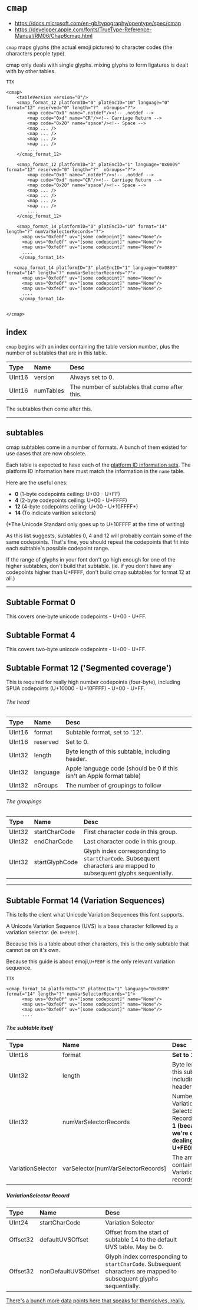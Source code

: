 # `cmap`

- https://docs.microsoft.com/en-gb/typography/opentype/spec/cmap
- https://developer.apple.com/fonts/TrueType-Reference-Manual/RM06/Chap6cmap.html

`cmap` maps glyphs (the actual emoji pictures) to character codes (the characters people type).

cmap only deals with single glyphs. mixing glyphs to form ligatures is dealt with by other tables.

```
TTX

<cmap>
	<tableVersion version="0"/>
	<cmap_format_12 platformID="0" platEncID="10" language="0" format="12" reserved="0" length="?"  nGroups="?">
		<map code="0x0" name=".notdef"/><!-- .notdef -->
		<map code="0xd" name="CR"/><!-- Carriage Return -->
		<map code="0x20" name="space"/><!-- Space -->
		<map ... />
		<map ... />
		<map ... />
		<map ... />
		....
	</cmap_format_12>
				    	
	<cmap_format_12 platformID="3" platEncID="1" language="0x0809" format="12" reserved="0" length="?"  nGroups="?">
		<map code="0x0" name=".notdef"/><!-- .notdef -->
		<map code="0xd" name="CR"/><!-- Carriage Return -->
		<map code="0x20" name="space"/><!-- Space -->
		<map ... />
		<map ... />
		<map ... />
		<map ... />
		....
	</cmap_format_12>
		
	<cmap_format_14 platformID="0" platEncID="10" format="14" length="?" numVarSelectorRecords="?">
      <map uvs="0xfe0f" uv="[some codepoint]" name="None"/>
      <map uvs="0xfe0f" uv="[some codepoint]" name="None"/>
      <map uvs="0xfe0f" uv="[some codepoint]" name="None"/>
      ....
     </cmap_format_14>
      
   <cmap_format_14 platformID="3" platEncID="1" language="0x0809" format="14" length="?" numVarSelectorRecords="?">
      <map uvs="0xfe0f" uv="[some codepoint]" name="None"/>
      <map uvs="0xfe0f" uv="[some codepoint]" name="None"/>
      <map uvs="0xfe0f" uv="[some codepoint]" name="None"/>
      ....
     </cmap_format_14>
      
      
</cmap>

```

## index

`cmap` begins with an index containing the table version number, plus the number of subtables that are in this table.

| Type    | Name     | Desc      |
|:--------|:---------|:----------|
| UInt16 | version   | Always set to 0. |
| UInt16  | numTables | The number of subtables that come after this. |

The subtables then come after this.

----

## subtables

cmap subtables come in a number of formats.
A bunch of them existed for use cases that are now obsolete.

Each table is expected to have each of the [platform ID information sets](../misc/platform_ids.md). The platform ID information here must match the information in the `name` table.

Here are the useful ones:

- **0** (1-byte codepoints ceiling: U+00 - U+FF)
- **4**	(2-byte codepoints ceiling: U+00 - U+FFFF)
- **12** (4-byte codepoints ceiling: U+00 - U+10FFFF*)
- **14** (To indicate varition selectors)

(*The Unicode Standard only goes up to U+10FFFF at the time of writing)

As this list suggests, subtables 0, 4 and 12 will probably contain some of the same codepoints. That's fine, you should repeat the codepoints that fit into each subtable's possible codepoint range.

If the range of glyphs in your font don't go high enough for one of the higher subtables, don't build that subtable. (ie. if you don't have any codepoints higher than U+FFFF, don't build cmap subtables for format 12 at all.)

----

## Subtable Format 0
This covers one-byte unicode codepoints - U+00 - U+FF.

## Subtable Format 4
This covers two-byte unicode codepoints - U+00 - U+FF.


## Subtable Format 12 ('Segmented coverage')
This is required for really high number codepoints (four-byte), including SPUA codepoints (U+10000 - U+10FFFF) - U+00 - U+FF.


###### The head

| Type    | Name     | Desc      |
|:--------|:---------|:----------|
| UInt16 | format   | Subtable format, set to '12'.          |
| UInt16  | reserved | Set to 0. |
| UInt32  | length   | Byte length of this subtable, including header.          |
| UInt32  | language | Apple language code (should be 0 if this isn't an Apple format table) |
| UInt32  | nGroups  | The number of groupings to follow |

###### The groupings

| Type    | Name     | Desc      |
|:--------|:---------|:----------|
| UInt32 | startCharCode   | First character code in this group. |
| UInt32  | endCharCode   | Last character code in this group.          |
| UInt32  | startGlyphCode | Glyph index corresponding to `startCharCode`. Subsequent characters are mapped to subsequent glyphs sequentially. |




----

## Subtable Format 14 (Variation Sequences)

This tells the client what Unicode Variation Sequences this font supports.

A Unicode Variation Sequence (UVS) is a base character followed by a variation selector. (ie. `U+FE0F`).

Because this is a table about other characters, this is the only subtable that cannot be on it's own.

Because this guide is about emoji,`U+FE0F` is the only relevant variation sequence.

```
TTX

<cmap_format_14 platformID="3" platEncID="1" language="0x0809" format="14" length="?" numVarSelectorRecords="1">
      <map uvs="0xfe0f" uv="[some codepoint]" name="None"/>
      <map uvs="0xfe0f" uv="[some codepoint]" name="None"/>
      <map uvs="0xfe0f" uv="[some codepoint]" name="None"/>
      ....

```
##### The subtable itself

| Type    | Name     | Desc      |
|:--------|:---------|:----------|
| UInt16 | format | **Set to 14.** |
| UInt32  | length | Byte length of this subtable, including the header. |
| UInt32  | numVarSelectorRecords | Number of Variation Selector Records. **Set to 1 (because we're only dealing with U+FE0F).** |
| VariationSelector  | varSelector[numVarSelectorRecords] | The array containing the VariationSelector records. |

 

##### VariationSelector Record
| Type    | Name     | Desc      |
|:--------|:---------|:----------|
| UInt24 | startCharCode   | Variation Selector |
| Offset32  | defaultUVSOffset   | Offset from the start of subtable 14 to the default UVS table. May be 0. |
| Offset32  | nonDefaultUVSOffset | Glyph index corresponding to `startCharCode`. Subsequent characters are mapped to subsequent glyphs sequentially. |

[There's a bunch more data points here that speaks for themselves, really.](https://docs.microsoft.com/en-gb/typography/opentype/spec/cmap#format-14-unicode-variation-sequences)


